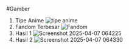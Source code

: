 #Gamber
1. Tipe Anime ![tipe anime](https://github.com/user-attachments/assets/06e9f5d7-9d95-44b8-a351-89f6bfa5a380)
2. Fandom Terbesar ![Fandom](https://github.com/user-attachments/assets/b6c7b3ee-94a4-4151-ac8e-39e2d43afdcd)
3. Hasil 1 ![Screenshot 2025-04-07 064225](https://github.com/user-attachments/assets/1fefe32d-f678-4468-8a12-ffa3fc3e6481)
4. Hasil 2 ![Screenshot 2025-04-07 064330](https://github.com/user-attachments/assets/340e0f39-4604-431d-927c-7a66ef536a0f)


